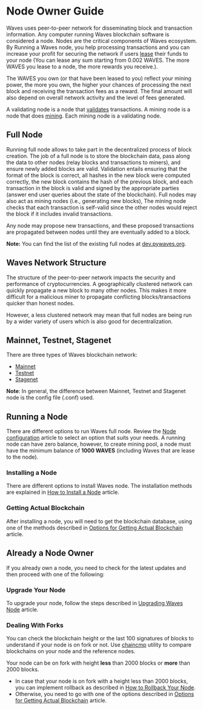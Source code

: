 # Node Owner Guide

Waves uses peer-to-peer network for disseminating block and transaction information. Any computer running Waves blockchain software is considered a node.
Nodes are the critical components of Waves ecosystem. By Running a Waves node, you help processing transactions and you can increase your profit for securing the network if users [lease](/en/blockchain/leasing) their funds to your node \(You can lease any sum starting from 0.002 WAVES. The more WAVES you lease to a node, the more rewards you receive.\).

The WAVES you own \(or that have been leased to you\) reflect your mining power, the more you own, the higher your chances of processing the next block and receiving the transaction fees as a reward. The final amount will also depend on overall network activity and the level of fees generated.

A validating node is a node that [validates](en/blockchain/transaction/transaction-validation) transactions. A mining node is a node that does [mining](/en/blockchain/mining). Each mining node is a validating node.

## Full Node

Running full node allows to take part in the decentralized process of block creation. The job of a full node is to store the blockchain data, pass along the data to other nodes (relay blocks and transactions to miners), and ensure newly added blocks are valid. Validation entails ensuring that the format of the block is correct, all hashes in the new block were computed correctly, the new block contains the hash of the previous block, and each transaction in the block is valid and signed by the appropriate parties (answer end user queries about the state of the blockchain). Full nodes may also act as mining nodes \(i.e., generating new blocks\), The mining node checks that each transaction is self-valid since the other nodes would reject the block if it includes invalid transactions.

Any node may propose new transactions, and these proposed transactions are propagated between nodes until they are eventually added to a block.

**Note:** You can find the list of the existing full nodes at [dev.pywaves.org](http://dev.pywaves.org/generators/).

## Waves Network Structure

The structure of the peer-to-peer network impacts the security and performance of cryptocurrencies. A geographically clustered network can quickly propagate a new block to many other nodes. This makes it more difficult for a malicious miner to propagate conflicting blocks/transactions quicker than honest nodes.

However, a less clustered network may mean that full nodes are being run by a wider variety of users which is also good for decentralization.

## Mainnet, Testnet, Stagenet

There are three types of Waves blockchain network:

* [Mainnet](/en/blockchain/blockchain-network/main-network)
* [Testnet](/en/blockchain/blockchain-network/test-network)
* [Stagenet](/en/blockchain/blockchain-network/stage-network)

**Note**: In general, the difference between Mainnet, Testnet and Stagenet node is the config file (.conf) used.

## Running a Node

There are different options to run Waves full node. Review the [Node configuration](/en/waves-node/node-configuration) article to select an option that suits your needs. A running node can have zero balance, however, to create mining pool, a node must have the minimum balance of **1000 WAVES** (including Waves that are lease to the node).

### Installing a Node

There are different options to install Waves node. The installation methods are explained in [How to Install a Node](/en/waves-node/how-to-install-a-node/how-to-install-a-node) article.

### Getting Actual Blockchain

After installing a node, you will need to get the blockchain database, using one of the methods described in [Options for Getting Actual Blockchain](/en/waves-node/options-for-getting-actual-blockchain) article.

## Already a Node Owner

If you already own a node, you need to check for the latest updates and then proceed with one of the following:

### Upgrade Your Node

To upgrade your node, follow the steps described in [Upgrading Waves Node](/en/waves-node/upgrading) article.

### Dealing With Forks

You can check the blockchain height or the last 100 signatures of blocks to understand if your node is on fork or not. Use [chaincmp](https://github.com/wavesplatform/gowaves/releases/tag/v0.1.2) utility to compare blockchains on your node and the reference nodes.

Your node can be on fork with height **less** than 2000 blocks or **more** than 2000 blocks.

* In case that your node is on fork with a height less than 2000 blocks, you can implement rollback as described in [How to Rollback Your Node](/en/waves-node/how-to-rollback-a-node).
* Otherwise, you need to go with one of the options described in [Options for Getting Actual Blockchain](/en/waves-node/options-for-getting-actual-blockchain) article.
